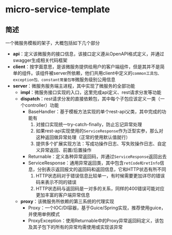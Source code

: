 # micro-service-template

## 简述

一个微服务模板的架子，大概包括如下几个部分

- **api**：定义该微服务的接口信息，该接口定义遵从OpenAPI格式定义，并通过swagger生成相关代码框架
- **client**：按字面意思，是该微服务提供给用户的客户端组件，但是其并不是简单的组件。该组件被server所依赖，他们共用client中定义的`common工具包、exception包、constant常量包等`微服务级别公用信息
- **server**：微服务服务端主进程，其中实现了微服务的全部功能
    - **impl**：微服务接口实现的入口，这里完成api定义、rest请求分发等功能
    - **dispatch**：rest请求分发的直接依赖包，其中每个子包应该定义一类（一个controller）功能
        - BaseHandler：基于模板方法实现的单个rest-api父类，其中完成的功能有
            1. 对接口实现统一try-catch-finally，防止忘记异常处理
            2. 如果rest-api实现使用的`ServiceResponse`作为泛型实参，那么对这种返回做异常处理（正常的使用默认值就行）
            3. 提供多个扩展实现方法：写成功操作日志、写失败操作日志、自定义异常返回、前置/后置操作
        - Returnable：定义各种异常返回码，并通过`ServiceResponse`返回出去
        - ServiceResponse：通用异常返回类，其中包含`retCode和retInfo`信息，分别表示返回报文的返回码和返回信息，它和HTTP状态有所不同
            1. HTTP状态码对于错误信息比较单一，有时候需要更加详尽的错误码来表示不同的错误
            2. HTTP状态码与返回码是一对多的关系，同样的400错误可能对应更加丰富的客户端异常信息
    - **proxy**：该微服务所依赖的第三系统的代理实现
        - Proxy：一个IOC/DI容器，基于Guice/Spring实现，推荐使用guice，并使用单例模式
        - ProxyException：使用Returnable中的Proxy异常返回码定义，该包及其子包下的所有的异常均需使用或实现该异常